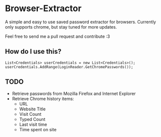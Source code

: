 #  Browser-Extractor #
A simple and easy to use saved password extractor for browsers.
Currently only supports chrome, but stay tuned for more updates.

Feel free to send me a pull request and contribute :3

## How do I use this? ##
    List<Credentials> userCredentials = new List<Credentials>();
    userCredentials.AddRange(LoginReader.GetChromePasswords());

## TODO ##
    
- Retrieve passwords from Mozilla Firefox and Internet Explorer
- Retrieve Chrome history items: 
    - URL
    - Website Title
    - Visit Count
    - Typed Count
    - Last visit time
    - Time spent on site